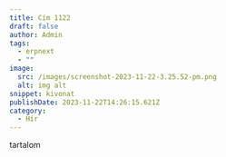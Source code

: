 ```yaml
---
title: Cím 1122
draft: false
author: Admin
tags:
  - erpnext
  - ""
image:
  src: /images/screenshot-2023-11-22-3.25.52-pm.png
  alt: img alt
snippet: kivonat
publishDate: 2023-11-22T14:26:15.621Z
category:
  - Hír
---
```

tartalom
